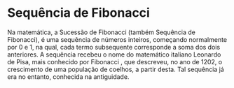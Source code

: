 # Sequência de Fibonacci

Na matemática, a Sucessão de Fibonacci (também Sequência de Fibonacci), é uma sequência de números inteiros, começando normalmente por 0 e 1, na qual, cada termo subsequente corresponde a soma dos dois anteriores. A sequência recebeu o nome do matemático italiano Leonardo de Pisa, mais conhecido por Fibonacci , que descreveu, no ano de 1202, o crescimento de uma população de coelhos, a partir desta. Tal sequência já era no entanto, conhecida na antiguidade.

